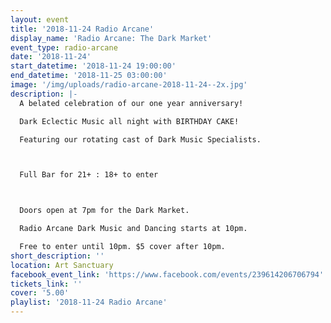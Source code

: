 ```yaml
---
layout: event
title: '2018-11-24 Radio Arcane'
display_name: 'Radio Arcane: The Dark Market'
event_type: radio-arcane
date: '2018-11-24'
start_datetime: '2018-11-24 19:00:00'
end_datetime: '2018-11-25 03:00:00'
image: '/img/uploads/radio-arcane-2018-11-24--2x.jpg'
description: |-
  A belated celebration of our one year anniversary!

  Dark Eclectic Music all night with BIRTHDAY CAKE!

  Featuring our rotating cast of Dark Music Specialists.



  Full Bar for 21+ : 18+ to enter



  Doors open at 7pm for the Dark Market.

  Radio Arcane Dark Music and Dancing starts at 10pm.

  Free to enter until 10pm. $5 cover after 10pm.
short_description: ''
location: Art Sanctuary
facebook_event_link: 'https://www.facebook.com/events/239614206706794'
tickets_link: ''
cover: '5.00'
playlist: '2018-11-24 Radio Arcane'
---
```

